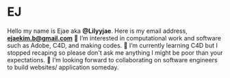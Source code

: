 # EJ
Hello my name is Ejae aka **@Lilyyjae**.
Here is my email address, **ejaekim.b@gmail.com**
👀 I’m interested in computational work and software such as Adobe, C4D, and making codes.
🌱 I’m currently learning C4D but I stopped recaping so please don't ask me anything I might be poor than your expectations.
💞️ I’m looking forward to collaborating on software engineers to build websites/ application someday.
